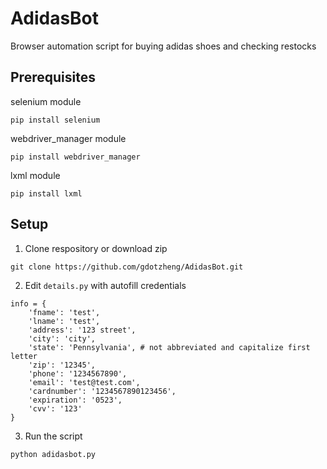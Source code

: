 # AdidasBot
Browser automation script for buying adidas shoes and checking restocks

## Prerequisites
selenium module
```
pip install selenium
```

webdriver_manager module
```
pip install webdriver_manager
```

lxml module
```
pip install lxml
```

## Setup
1) Clone respository or download zip
```
git clone https://github.com/gdotzheng/AdidasBot.git
```
2) Edit ```details.py``` with autofill credentials 
```
info = {
    'fname': 'test',
    'lname': 'test',
    'address': '123 street',
    'city': 'city',
    'state': 'Pennsylvania', # not abbreviated and capitalize first letter
    'zip': '12345',
    'phone': '1234567890',
    'email': 'test@test.com',
    'cardnumber': '1234567890123456',
    'expiration': '0523',
    'cvv': '123'
}
```

3) Run the script
```
python adidasbot.py
```
